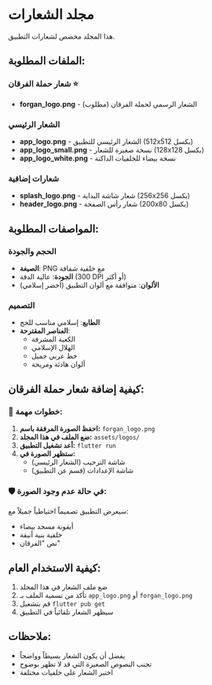 # مجلد الشعارات

هذا المجلد مخصص لشعارات التطبيق.

## الملفات المطلوبة:

### شعار حملة الفرقان ⭐
- **forgan_logo.png** - الشعار الرسمي لحملة الفرقان (مطلوب)

### الشعار الرئيسي
- **app_logo.png** - الشعار الرئيسي للتطبيق (512x512 بكسل)
- **app_logo_small.png** - نسخة صغيرة للشعار (128x128 بكسل)
- **app_logo_white.png** - نسخة بيضاء للخلفيات الداكنة

### شعارات إضافية
- **splash_logo.png** - شعار شاشة البداية (256x256 بكسل)
- **header_logo.png** - شعار رأس الصفحة (200x80 بكسل)

## المواصفات المطلوبة:

### الحجم والجودة
- **الصيغة**: PNG مع خلفية شفافة
- **الجودة**: عالية الدقة (300 DPI أو أكثر)
- **الألوان**: متوافقة مع ألوان التطبيق (أخضر إسلامي)

### التصميم
- **الطابع**: إسلامي مناسب للحج
- **العناصر المقترحة**: 
  - الكعبة المشرفة
  - الهلال الإسلامي
  - خط عربي جميل
  - ألوان هادئة ومريحة

## كيفية إضافة شعار حملة الفرقان:

### 🎯 خطوات مهمة:
1. **احفظ الصورة المرفقة باسم:** `forgan_logo.png`
2. **ضع الملف في هذا المجلد:** `assets/logos/`
3. **أعد تشغيل التطبيق:** `flutter run`
4. **ستظهر الصورة في:**
   - شاشة الترحيب (الشعار الرئيسي)
   - شاشة الإعدادات (قسم عن التطبيق)

### 🛡️ في حالة عدم وجود الصورة:
سيعرض التطبيق تصميماً احتياطياً جميلاً مع:
- أيقونة مسجد بيضاء
- خلفية بنية أنيقة
- نص "الفرقان"

## كيفية الاستخدام العام:

1. ضع ملف الشعار في هذا المجلد
2. تأكد من تسمية الملف بـ `app_logo.png` أو `forgan_logo.png`
3. قم بتشغيل `flutter pub get`
4. سيظهر الشعار تلقائياً في التطبيق

## ملاحظات:
- يفضل أن يكون الشعار بسيطاً وواضحاً
- تجنب النصوص الصغيرة التي قد لا تظهر بوضوح
- اختبر الشعار على خلفيات مختلفة
